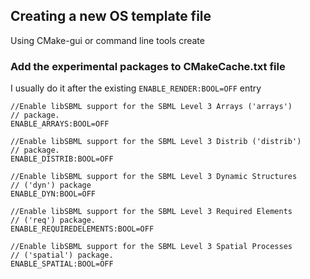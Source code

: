 
## Creating a new OS template file
Using CMake-gui or command line tools create 

### Add the experimental packages to  CMakeCache.txt file
I usually do it after the existing  ```ENABLE_RENDER:BOOL=OFF``` entry

```
//Enable libSBML support for the SBML Level 3 Arrays ('arrays')
// package.
ENABLE_ARRAYS:BOOL=OFF

//Enable libSBML support for the SBML Level 3 Distrib ('distrib')
// package.
ENABLE_DISTRIB:BOOL=OFF

//Enable libSBML support for the SBML Level 3 Dynamic Structures
// ('dyn') package
ENABLE_DYN:BOOL=OFF

//Enable libSBML support for the SBML Level 3 Required Elements
// ('req') package.
ENABLE_REQUIREDELEMENTS:BOOL=OFF

//Enable libSBML support for the SBML Level 3 Spatial Processes
// ('spatial') package.
ENABLE_SPATIAL:BOOL=OFF
```
